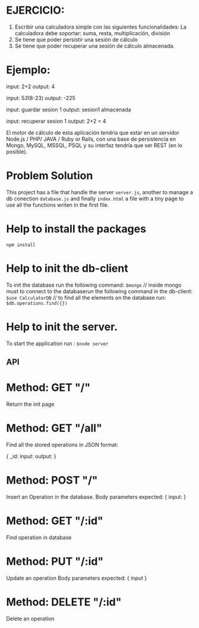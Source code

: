 # EJERCICIO:
1) Escribir una calculadora simple con las siguientes funcionalidades:
   La calculadora debe soportar:
   suma,
   resta, 
   multiplicación,
   división
2) Se tiene que poder persistir una sesión de cálculo
3) Se tiene que poder recuperar una sesión de cálculo almacenada.

# Ejemplo:
input: 2+2
output: 4

input: 5*3*(8-23)
output: -225

input: guardar sesion 1
output: sesion1 almacenada

input: recuperar sesion 1
output: 2+2 = 4

El motor de cálculo de esta aplicación tendría que estar en un servidor Node.js / PHP/ JAVA / Ruby or Rails, con una base de persistencia en Mongo, MySQL, MSSQL, PSQL y su interfaz tendría que ser REST (en lo posible).

# Problem Solution

This project has a file that handle the server ```server.js```, another to manage a db conection ```database.js``` and finally ```index.html``` a file with a tiny page to use all the functions writen in the first file.

# Help to install the packages
```npm install```

# Help to init the db-client

To init the database run the following command: 
```$mongo```
// inside mongo must to connect to the databaserun the following command in the db-client:
```$use CalculatorDB```
// to find all the elements on the database run:
```$db.operations.find({}) ```

# Help to init the server.

To start the application run :
```$node server```

## API

# Method: GET "/"
Return the init page

# Method: GET "/all"
Find all the stored operations in JSON format:

{
	_id:
	input:
	output:
}

# Method: POST "/"
Insert an Operation in the database.
Body parameters expected:
{
	input:
}

# Method: GET "/:id"
Find operation in database


# Method: PUT "/:id"
Update an operation 
Body parameters expected:
{
	input
}

# Method: DELETE "/:id"
Delete an operation


